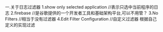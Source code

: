 一.关于日志过滤器
1.show only selected application //表示只选中当前程序的日志
2.firebase //是谷歌提供的一个开发者工具和基础架构平台,可以不用管？
3.No Filters //相当于没有过滤器
4.Edit Filter Configuration //自定义过滤器
   根据自己定义的实现过滤



